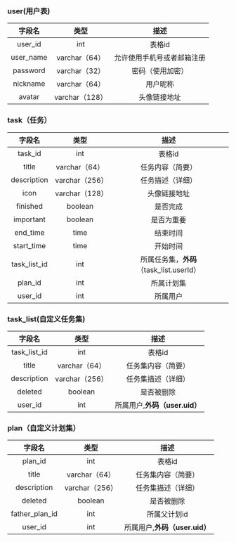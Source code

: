 ### user(用户表)

|  字段名   |      类型      |            描述            |
| :-------: | :------------: | :------------------------: |
|  user_id  |      int       |           表格id           |
| user_name | varchar（64）  | 允许使用手机号或者邮箱注册 |
| password  | varchar（32）  |      密码（使用加密）      |
| nickname  | varchar（64）  |          用户昵称          |
|  avatar   | varchar（128） |        头像链接地址        |

### task（任务）

|    字段名    |      类型      |                   描述                   |
| :----------: | :------------: | :--------------------------------------: |
|   task_id    |      int       |                  表格id                  |
|    title     | varchar（64）  |             任务内容（简要）             |
| description  | varchar（256） |             任务描述（详细）             |
|     icon     | varchar（128） |               头像链接地址               |
|   finished   |    boolean     |                 是否完成                 |
|  important   |    boolean     |                是否为重要                |
|   end_time   |      time      |                 结束时间                 |
|  start_time  |      time      |                 开始时间                 |
| task_list_id |      int       | 所属任务集，**外码**（task_list.userId） |
|   plan_id    |      int       |                所属计划集                |
|   user_id    |      int       |                 所属用户                 |



### task_list(自定义任务集)

|    字段名    |      类型      |             描述              |
| :----------: | :------------: | :---------------------------: |
| task_list_id |      int       |            表格id             |
|    title     | varchar（64）  |      任务集内容（简要）       |
| description  | varchar（256） |      任务集描述（详细）       |
|   deleted    |    boolean     |          是否被删除           |
|   user_id    |      int       | 所属用户,**外码（user.uid）** |

### plan（自定义计划集）

|     字段名     |      类型      |             描述              |
| :------------: | :------------: | :---------------------------: |
|    plan_id     |      int       |            表格id             |
|     title      | varchar（64）  |      任务集内容（简要）       |
|  description   | varchar（256） |      任务集描述（详细）       |
|    deleted     |    boolean     |          是否被删除           |
| father_plan_id |      int       |         所属父计划id          |
|    user_id     |      int       | 所属用户,**外码（user.uid）** |